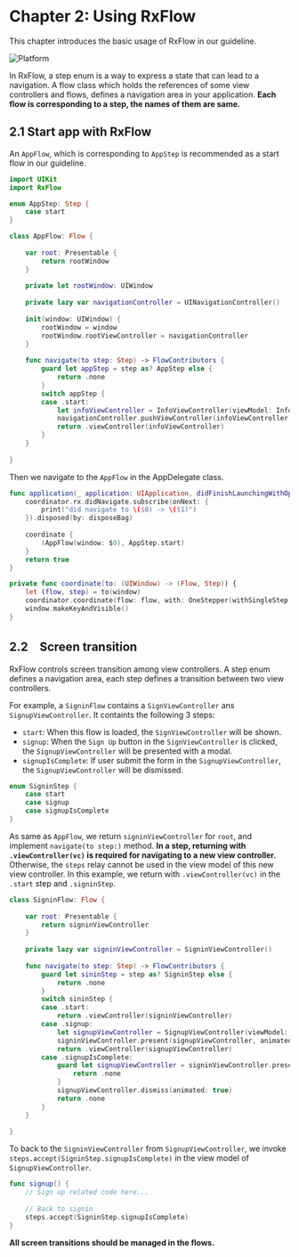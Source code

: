 # Chapter 2: Using RxFlow

This chapter introduces the basic usage of RxFlow in our guideline.

![Platform](https://raw.githubusercontent.com/lm2343635/RxController/master/images/rxflow.jpg)

In RxFlow, a step enum is a way to express a state that can lead to a navigation.
A flow class which holds the references of some view controllers and flows, defines a navigation area in your application.
**Each flow is corresponding to a step, the names of them are same.**

## 2.1 Start app with RxFlow

An `AppFlow`, which is corresponding to `AppStep` is recommended as a start flow in our guideline.

```swift
import UIKit
import RxFlow

enum AppStep: Step {
    case start
}

class AppFlow: Flow {
    
    var root: Presentable {
        return rootWindow
    }
    
    private let rootWindow: UIWindow
    
    private lazy var navigationController = UINavigationController()
    
    init(window: UIWindow) {
        rootWindow = window
        rootWindow.rootViewController = navigationController
    }
   
    func navigate(to step: Step) -> FlowContributors {
        guard let appStep = step as? AppStep else {
            return .none
        }
        switch appStep {
        case .start:
            let infoViewController = InfoViewController(viewModel: InfoViewModel())
            navigationController.pushViewController(infoViewController, animated: false)
            return .viewController(infoViewController)
        }
    }
    
}

```

Then we navigate to the `AppFlow` in the AppDelegate class.

```swift
func application(_ application: UIApplication, didFinishLaunchingWithOptions launchOptions: [UIApplication.LaunchOptionsKey: Any]?) -> Bool {
    coordinator.rx.didNavigate.subscribe(onNext: {
        print("did navigate to \($0) -> \($1)")
    }).disposed(by: disposeBag)
    
    coordinate {
        (AppFlow(window: $0), AppStep.start)
    }
    return true
}

private func coordinate(to: (UIWindow) -> (Flow, Step)) {
    let (flow, step) = to(window)
    coordinator.coordinate(flow: flow, with: OneStepper(withSingleStep: step))
    window.makeKeyAndVisible()
}
```

## 2.2　Screen transition

RxFlow controls screen transition among view controllers.
A step enum defines a navigation area, each step defines a transition between two view controllers.

For example, a `SigninFlow` contains a `SignViewController` ans `SignupViewController`.
It containts the following 3 steps:
- `start`: When this flow is loaded, the `SignViewController` will be shown.
- `signup`: When the `Sign Up` button in the `SignViewController` is clicked, the `SignupViewController` will be presented with a modal.
- `signupIsComplete`: If user submit the form in the `SignupViewController`, the `SignupViewController` will be dismissed.

```swift
enum SigninStep {
    case start
    case signup
    case signupIsComplete
}
```

As same as `AppFlow`, we return `signinViewController` for `root`, and implement `navigate(to step:)` method.
**In a step, returning with `.viewController(vc)` is required for navigating to a new view controller.**
Otherwise, the `steps` relay cannot be used in the view model of this new view controller.
In this example, we return with `.viewController(vc)` in the `.start` step and `.signinStep`.

```swift
class SigninFlow: Flow {
    
    var root: Presentable {
        return signinViewController
    }
    
    private lazy var signinViewController = SigninViewController()
    
    func navigate(to step: Step) -> FlowContributors {
        guard let sininStep = step as? SigninStep else {
            return .none
        }
        switch sininStep {
        case .start:
            return .viewController(signinViewController)
        case .signup:
            let signupViewController = SignupViewController(viewModel: .init())
            signinViewController.present(signupViewController, animated: true)
            return .viewController(signupViewController)
        case .signupIsComplete:
            guard let signupViewController = signinViewController.presentedViewController as? SignupViewController else {
                return .none             
            }
            signupViewController.dismiss(animated: true)
            return .none   
        }
    }
    
}
```

To back to the `SigninViewController` from `SignupViewController`, we invoke `steps.accept(SigninStep.signupIsComplete)` in the view model of `SignupViewController`.

```swift
func signup() {
    // Sign up related code here...
    
    // Back to signin
    steps.accept(SigninStep.signupIsComplete)
}
```

**All screen transitions should be managed in the flows.**